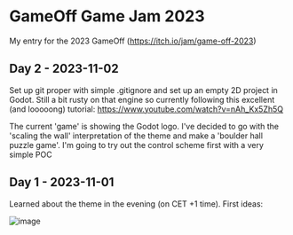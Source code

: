# GameOff Game Jam 2023

My entry for the 2023 GameOff (https://itch.io/jam/game-off-2023)

## Day 2 - 2023-11-02

Set up git proper with simple .gitignore and set up an empty 2D project in Godot. Still a bit rusty on that engine so currently following this excellent (and looooong) tutorial: https://www.youtube.com/watch?v=nAh_Kx5Zh5Q

The current 'game' is showing the Godot logo. I've decided to go with the 'scaling the wall' interpretation of the theme and make a 'boulder hall puzzle game'. I'm going to try out the control scheme first with a very simple POC 

## Day 1 - 2023-11-01

Learned about the theme in the evening (on CET +1 time). First ideas:

![image](https://github.com/rubensteins/gameoff-2023/assets/3437347/ef2b2e15-a66c-4b0e-8779-d880bad546c0)
